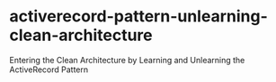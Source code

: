 # activerecord-pattern-unlearning-clean-architecture
Entering the Clean Architecture by Learning and Unlearning the ActiveRecord Pattern
